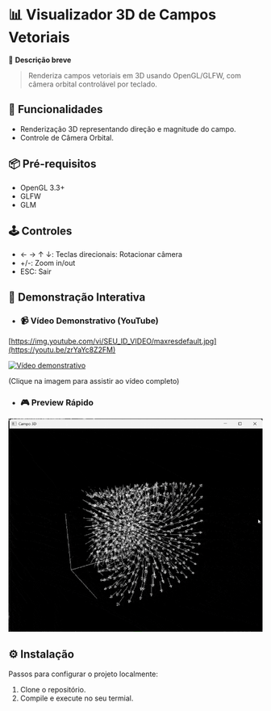 # 📊 Visualizador 3D de Campos Vetoriais

🔹 **Descrição breve**  
  
> Renderiza campos vetoriais em 3D usando OpenGL/GLFW, com câmera orbital controlável por teclado.

## 🚀 **Funcionalidades**  
- Renderização 3D representando direção e magnitude do campo.
- Controle de Câmera Orbital.

## 📦 **Pré-requisitos**  
- OpenGL 3.3+
- GLFW
- GLM

## 🕹️ **Controles**
- ← → ↑ ↓: Teclas direcionais: Rotacionar câmera
- +/-: Zoom in/out
- ESC: Sair

## 🎥 Demonstração Interativa
- ### 📹 Vídeo Demonstrativo (YouTube)
[https://img.youtube.com/vi/SEU_ID_VIDEO/maxresdefault.jpg](https://youtu.be/zrYaYc8Z2FM)

<a href="https://youtu.be/zrYaYc8Z2FM?si=GVsLaG75t3WMCYYi" target="_blank">
  <img src="https://img.youtube.com/vi/zrYaYc8Z2FM/maxresdefault.jpg" alt="Vídeo demonstrativo" width="600">
</a>  

(Clique na imagem para assistir ao vídeo completo)

- ### 🎮 Preview Rápido
![GIF do projeto](campo_gif.gif)

## ⚙️ **Instalação**  
Passos para configurar o projeto localmente:  

1. Clone o repositório.
2. Compile e execute no seu termial.
    
